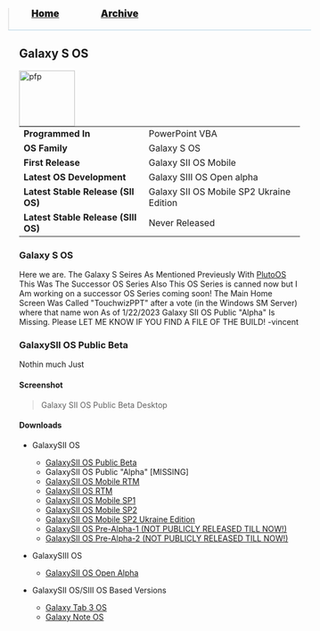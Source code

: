 <blockquote style="background: #0000;border-bottom: 1px solid #B2D2E1;height: 30px;margin: 0 -20px 20px;padding: 0px 20px 9px 40px;">
  <p style=""><a href="https://quintenvandamme.github.io/pptos-wiki/" style="font-size: 17px;font-weight: 900;font-style: normal;text-shadow: rgba(255,255,255,0.9) 0 1px 0;">Home</a>&nbsp;&nbsp;&nbsp;&nbsp;&nbsp;&nbsp;&nbsp;&nbsp;&nbsp;&nbsp;&nbsp;&nbsp;&nbsp;&nbsp;&nbsp;&nbsp;&nbsp;&nbsp;
    <a href="https://quintenvandamme.github.io/pptos-wiki/archive/" style="font-size: 17px;font-weight: 900;font-style: normal;text-shadow: rgba(255,255,255,0.9) 0 1px 0;">Archive</a>
  </p>
</blockquote>

## Galaxy S OS

<a>
  <img align="left" height="100" alt="pfp" src="https://cdn.discordapp.com/emojis/916636651885826099.webp?size=44&quality=lossless" />
</a>

|                           |                               |
| ------------------------- | ----------------------------- |
| **Programmed In**         | PowerPoint VBA                |
| **OS Family**             | Galaxy S OS                   |
| **First Release**         | Galaxy SII OS Mobile          |
| **Latest OS Development** | Galaxy SIII OS Open alpha     |
| **Latest Stable Release (SII OS)** | Galaxy SII OS Mobile SP2 Ukraine Edition|
| **Latest Stable Release (SIII OS)** |Never Released|

### Galaxy S OS
Here we are.
The Galaxy S Seires
As Mentioned Previeusly With [PlutoOS](https://quintenvandamme.github.io/pptos-wiki/wiki/PlutoOS)
This Was The Successor OS Series
Also This OS Series is canned now but I Am working on a successor OS Series coming soon! The Main Home Screen Was Called "TouchwizPPT" after a vote (in the Windows SM Server) where that name won
As of 1/22/2023 Galaxy SII OS Public "Alpha" Is Missing.
Please LET ME KNOW IF YOU FIND A FILE OF THE BUILD! -vincent

### GalaxySII OS Public Beta

Nothin much
Just 

#### Screenshot

> Galaxy SII OS Public Beta Desktop



#### Downloads

- GalaxySII OS  
    - [GalaxySII OS Public Beta](https://archive.org/download/PPTOS-galaxy-sii-os-pb/Galaxy_SII_OS_PB.zip/Galaxy%20SII%20OS.ppsm)
    - GalaxySII OS Public "Alpha" [MISSING]
    - [GalaxySII OS Mobile RTM](https://archive.org/download/PPTOS-galaxy-sii-os-rtm/Galaxy_SII_OS_RTM.zip/Galaxy%20SII%20OS%20RTM.ppsm)
    - [GalaxySII OS RTM](https://archive.org/download/PPTOS-galaxy-sii-os-rtm/Galaxy_SII_OS_RTM.zip/Galaxy%20SII%20OS%20RTM.ppsm)
    - [GalaxySII OS Mobile SP1](https://archive.org/download/PPTOS-galaxy-sii-os-mobile-sp-1/Galaxy_SII_OS_Mobile_SP1.zip/Galaxy%20SII%20OS%20Mobile%20SP1.ppsm)
    - [GalaxySII OS Mobile SP2](https://archive.org/download/PPTOS-galaxy-sii-os-mobile-sp-2/Galaxy_SII_OS_Mobile_SP2.zip/Galaxy%20SII%20OS%20Mobile%20SP2.ppsm)
    - [GalaxySII OS Mobile SP2 Ukraine Edition](https://archive.org/download/PPTOS-galaxy-sii-os-mobile-sp-2-ukraine-edition-rtm/Galaxy_SII_OS_Mobile_SP2_Ukraine_Edition_RTM.zip/Galaxy%20SII%20OS%20Mobile%20SP2%20Ukraine%20Edition%20RTM.ppsx)
    - [GalaxySII OS Pre-Alpha-1 (NOT PUBLICLY RELEASED TILL NOW!)](https://archive.org/download/PPTOS-galaxy-sii-os-pre-alpha-1/Galaxy_SII_OS-pre-alpha-1.zip/Galaxy%20SII%20OS.ppsm)
    - [GalaxySII OS Pre-Alpha-2 (NOT PUBLICLY RELEASED TILL NOW!)](https://archive.org/download/PPTOS-galaxy-sii-os-pre-alpha-2/Galaxy_SII_OS-pre-alpha-2.zip/Galaxy%20SII%20OS.ppsm)

- GalaxySIII OS
    - [GalaxySII OS Open Alpha](https://archive.org/download/PPTOS-galaxy-siii-os/Galaxy_SIII_OS.zip/Galaxy%20SIII%20OS%20Build%2015%20Open%20Alpha%20i9300.ppsm)
    
- GalaxySII OS/SIII OS Based Versions
     - [Galaxy Tab 3 OS](https://archive.org/download/PPTOS-galaxy-tab-3-os-biuld-13-i-9300/Galaxy%20Tab%203%20OS%20Biuld%2013%20i9300.ppsm)
     - [Galaxy Note OS](https://archive.org/download/PPTOS-galaxy-note-os/Galaxy_Note_OS.zip/Galaxy%20Note%20OS.ppsm)

<body style="background-image: url(https://raw.githubusercontent.com/hexa-one/pptos-wiki/gh-pages/assets/background/background.png);background-repeat: no-repeat;background-attachment: fixed;background-size: cover;">
